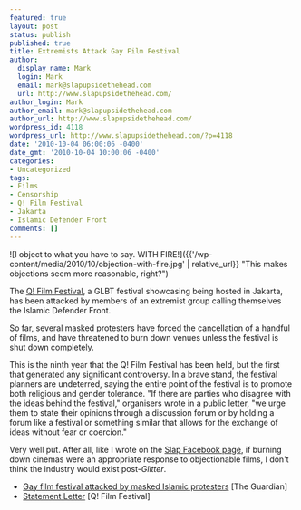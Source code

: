 ```yaml
---
featured: true
layout: post
status: publish
published: true
title: Extremists Attack Gay Film Festival
author:
  display_name: Mark
  login: Mark
  email: mark@slapupsidethehead.com
  url: http://www.slapupsidethehead.com/
author_login: Mark
author_email: mark@slapupsidethehead.com
author_url: http://www.slapupsidethehead.com/
wordpress_id: 4118
wordpress_url: http://www.slapupsidethehead.com/?p=4118
date: '2010-10-04 06:00:06 -0400'
date_gmt: '2010-10-04 10:00:06 -0400'
categories:
- Uncategorized
tags:
- Films
- Censorship
- Q! Film Festival
- Jakarta
- Islamic Defender Front
comments: []
---
```

![I object to what you have to say. WITH FIRE!]({{'/wp-content/media/2010/10/objection-with-fire.jpg' | relative_url}} "This makes objections seem more reasonable, right?")

The [Q! Film Festival](http://www.q-munity.org/ "The Q stands for Q-munity."), a GLBT festival showcasing being hosted in Jakarta, has been attacked by members of an extremist group calling themselves the Islamic Defender Front.

So far, several masked protesters have forced the cancellation of a handful of films, and have threatened to burn down venues unless the festival is shut down completely.

This is the ninth year that the Q! Film Festival has been held, but the first that generated any significant controversy. In a brave stand, the festival planners are undeterred, saying the entire point of the festival is to promote both religious and gender tolerance. "If there are parties who disagree with the ideas behind the festival," organisers wrote in a public letter, "we urge them to state their opinions through a discussion forum or by holding a forum like a festival or something similar that allows for the exchange of ideas without fear or coercion."

Very well put. After all, like I wrote on the [Slap Facebook page](http://www.facebook.com/slapupsidethehead "If you like it, why not Like it?"), if burning down cinemas were an appropriate response to objectionable films, I don't think the industry would exist post-_Glitter_.

- [Gay film festival attacked by masked Islamic protesters](http://www.guardian.co.uk/film/2010/sep/29/gay-film-festival-jakarta-attacked) [The Guardian]
- [Statement Letter](http://www.q-munity.org/) [Q! Film Festival]
